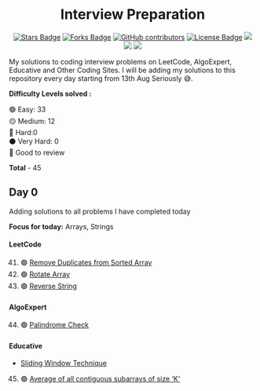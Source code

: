 <h1 align="center">Interview Preparation</h1>

<div align="center">

<a href="https://github.com/abhisheknaiidu/dsa/stargazers"><img src="https://img.shields.io/github/stars/abhisheknaiidu/dsa" alt="Stars Badge"/></a>
<a href="https://github.com/abhisheknaiidu/dsa/network/members"><img src="https://img.shields.io/github/forks/abhisheknaiidu/dsa" alt="Forks Badge"/></a>
<a href="https://github.com/abhisheknaiidu/dsa"><img alt="GitHub contributors" src="https://img.shields.io/github/contributors/abhisheknaiidu/dsa?color=2b9348"></a>
<a href="https://github.com/abhisheknaiidu/awesome-github-profile-readme/blob/master/LICENSE"><img src="https://img.shields.io/github/license/abhisheknaiidu/dsa?color=2b9348" alt="License Badge"/></a>
<a href="https://leetcode.com/abhisheknaiidu/"><img src="https://lc.coding.gs/v1/solved/abhisheknaiidu.svg?color=red&logo=leetcode"></a>
<a href="" ><img src="https://lc.coding.gs/v1/accepted-rate/abhisheknaiidu.svg?logo=leetcode"></a>
<a href="https://github.com/abhisheknaiidu/dsa"><img src="https://img.shields.io/badge/language-CPP-green.svg"></a>

</div>

My solutions to coding interview problems on LeetCode, AlgoExpert, Educative and Other Coding Sites. I will be adding my solutions to this repository every day starting from 13th Aug Seriously 😅.

__Difficulty Levels solved :__
 
 🟢 Easy: 33    
 🟡 Medium: 12    
 🔴 Hard:0    
 ⚫️ Very Hard: 0   
 🌟 Good to review

 __Total__ - 45

<!-- Template for each day

 ## Day 0: August 13, 2020
__Focus for today:__ Heaps/Priority Queues

#### LeetCode
* 🟢

#### AlgoExpert
* 🟡 

 -->

## Day 0
Adding solutions to all problems I have completed today

__Focus for today:__ Arrays, Strings

#### LeetCode
 41. 🟢 [Remove Duplicates from Sorted Array](https://github.com/abhisheknaiidu/dsa/blob/master/Leetcode/Problems/Easy/Remove%20Duplicates%20from%20Sorted%20Array.cpp)       
 42. 🟢 [Rotate Array](https://github.com/abhisheknaiidu/dsa/blob/master/Leetcode/Problems/Easy/Rotate%20Array.cpp)    
 43. 🟢 [Reverse String](https://github.com/abhisheknaiidu/dsa/blob/master/Leetcode/Problems/Easy/Reverse%20String.cpp)

#### AlgoExpert
 44. 🟢 [Palindrome Check]()

 #### Educative
  - [Sliding Window Technique](https://github.com/abhisheknaiidu/dsa/tree/master/Educative/Pattern%20Sliding%20Window)

 45. 🟢 [Average of all contiguous subarrays of size ‘K’](https://github.com/abhisheknaiidu/dsa/blob/master/Educative/Pattern%20Sliding%20Window/Introduction.cpp)

